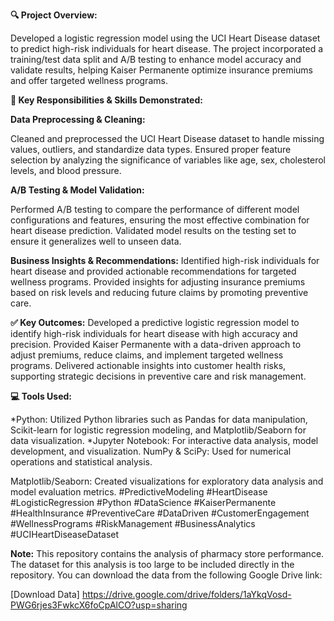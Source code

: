 **🔍 Project Overview:**

Developed a logistic regression model using the UCI Heart Disease dataset to predict high-risk individuals for heart disease. The project incorporated a training/test data split and A/B testing to enhance model accuracy and validate results, helping Kaiser Permanente optimize insurance premiums and offer targeted wellness programs.

**🧠 Key Responsibilities & Skills Demonstrated:**

**Data Preprocessing & Cleaning:**

Cleaned and preprocessed the UCI Heart Disease dataset to handle missing values, outliers, and standardize data types.
Ensured proper feature selection by analyzing the significance of variables like age, sex, cholesterol levels, and blood pressure.

**A/B Testing & Model Validation:**

Performed A/B testing to compare the performance of different model configurations and features, ensuring the most effective combination for heart disease prediction.
Validated model results on the testing set to ensure it generalizes well to unseen data.

**Business Insights & Recommendations:**
Identified high-risk individuals for heart disease and provided actionable recommendations for targeted wellness programs.
Provided insights for adjusting insurance premiums based on risk levels and reducing future claims by promoting preventive care.

**✅ Key Outcomes:**
Developed a predictive logistic regression model to identify high-risk individuals for heart disease with high accuracy and precision.
Provided Kaiser Permanente with a data-driven approach to adjust premiums, reduce claims, and implement targeted wellness programs.
Delivered actionable insights into customer health risks, supporting strategic decisions in preventive care and risk management.

**💻 Tools Used:**

*Python: Utilized Python libraries such as Pandas for data manipulation, Scikit-learn for logistic regression modeling, and Matplotlib/Seaborn for data visualization.
*Jupyter Notebook: For interactive data analysis, model development, and visualization.
NumPy & SciPy: Used for numerical operations and statistical analysis.

Matplotlib/Seaborn: Created visualizations for exploratory data analysis and model evaluation metrics.
#PredictiveModeling #HeartDisease #LogisticRegression #Python #DataScience #KaiserPermanente #HealthInsurance #PreventiveCare #DataDriven #CustomerEngagement #WellnessPrograms #RiskManagement #BusinessAnalytics #UCIHeartDiseaseDataset

**Note:** This repository contains the analysis of pharmacy store performance. The dataset for this analysis is too large to be included directly in the repository. You can download the data from the following Google Drive link: 

[Download Data] https://drive.google.com/drive/folders/1aYkqVosd-PWG6rjes3FwkcX6foCpAlCO?usp=sharing
